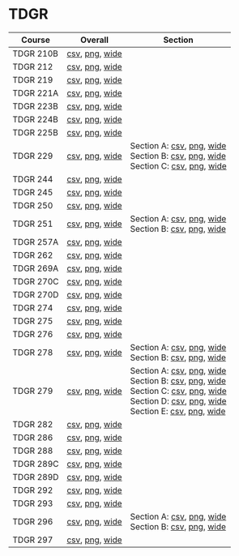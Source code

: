 # TDGR

| Course | Overall | Section |
| ------ | ------- | ------- |
| TDGR 210B | [csv](https://github.com/UCSD-Historical-Enrollment-Data/2025Winter/blob/main/overall/TDGR%20210B.csv), [png](https://raw.githubusercontent.com/UCSD-Historical-Enrollment-Data/2025Winter/main/plot_overall/TDGR%20210B.png), [wide](https://raw.githubusercontent.com/UCSD-Historical-Enrollment-Data/2025Winter/main/plot_overall_wide/TDGR%20210B.png) |  |
| TDGR 212 | [csv](https://github.com/UCSD-Historical-Enrollment-Data/2025Winter/blob/main/overall/TDGR%20212.csv), [png](https://raw.githubusercontent.com/UCSD-Historical-Enrollment-Data/2025Winter/main/plot_overall/TDGR%20212.png), [wide](https://raw.githubusercontent.com/UCSD-Historical-Enrollment-Data/2025Winter/main/plot_overall_wide/TDGR%20212.png) |  |
| TDGR 219 | [csv](https://github.com/UCSD-Historical-Enrollment-Data/2025Winter/blob/main/overall/TDGR%20219.csv), [png](https://raw.githubusercontent.com/UCSD-Historical-Enrollment-Data/2025Winter/main/plot_overall/TDGR%20219.png), [wide](https://raw.githubusercontent.com/UCSD-Historical-Enrollment-Data/2025Winter/main/plot_overall_wide/TDGR%20219.png) |  |
| TDGR 221A | [csv](https://github.com/UCSD-Historical-Enrollment-Data/2025Winter/blob/main/overall/TDGR%20221A.csv), [png](https://raw.githubusercontent.com/UCSD-Historical-Enrollment-Data/2025Winter/main/plot_overall/TDGR%20221A.png), [wide](https://raw.githubusercontent.com/UCSD-Historical-Enrollment-Data/2025Winter/main/plot_overall_wide/TDGR%20221A.png) |  |
| TDGR 223B | [csv](https://github.com/UCSD-Historical-Enrollment-Data/2025Winter/blob/main/overall/TDGR%20223B.csv), [png](https://raw.githubusercontent.com/UCSD-Historical-Enrollment-Data/2025Winter/main/plot_overall/TDGR%20223B.png), [wide](https://raw.githubusercontent.com/UCSD-Historical-Enrollment-Data/2025Winter/main/plot_overall_wide/TDGR%20223B.png) |  |
| TDGR 224B | [csv](https://github.com/UCSD-Historical-Enrollment-Data/2025Winter/blob/main/overall/TDGR%20224B.csv), [png](https://raw.githubusercontent.com/UCSD-Historical-Enrollment-Data/2025Winter/main/plot_overall/TDGR%20224B.png), [wide](https://raw.githubusercontent.com/UCSD-Historical-Enrollment-Data/2025Winter/main/plot_overall_wide/TDGR%20224B.png) |  |
| TDGR 225B | [csv](https://github.com/UCSD-Historical-Enrollment-Data/2025Winter/blob/main/overall/TDGR%20225B.csv), [png](https://raw.githubusercontent.com/UCSD-Historical-Enrollment-Data/2025Winter/main/plot_overall/TDGR%20225B.png), [wide](https://raw.githubusercontent.com/UCSD-Historical-Enrollment-Data/2025Winter/main/plot_overall_wide/TDGR%20225B.png) |  |
| TDGR 229 | [csv](https://github.com/UCSD-Historical-Enrollment-Data/2025Winter/blob/main/overall/TDGR%20229.csv), [png](https://raw.githubusercontent.com/UCSD-Historical-Enrollment-Data/2025Winter/main/plot_overall/TDGR%20229.png), [wide](https://raw.githubusercontent.com/UCSD-Historical-Enrollment-Data/2025Winter/main/plot_overall_wide/TDGR%20229.png) | Section A: [csv](https://github.com/UCSD-Historical-Enrollment-Data/2025Winter/blob/main/section/TDGR%20229_A.csv), [png](https://raw.githubusercontent.com/UCSD-Historical-Enrollment-Data/2025Winter/main/plot_section/TDGR%20229_A.png), [wide](https://raw.githubusercontent.com/UCSD-Historical-Enrollment-Data/2025Winter/main/plot_section_wide/TDGR%20229_A.png)<br>Section B: [csv](https://github.com/UCSD-Historical-Enrollment-Data/2025Winter/blob/main/section/TDGR%20229_B.csv), [png](https://raw.githubusercontent.com/UCSD-Historical-Enrollment-Data/2025Winter/main/plot_section/TDGR%20229_B.png), [wide](https://raw.githubusercontent.com/UCSD-Historical-Enrollment-Data/2025Winter/main/plot_section_wide/TDGR%20229_B.png)<br>Section C: [csv](https://github.com/UCSD-Historical-Enrollment-Data/2025Winter/blob/main/section/TDGR%20229_C.csv), [png](https://raw.githubusercontent.com/UCSD-Historical-Enrollment-Data/2025Winter/main/plot_section/TDGR%20229_C.png), [wide](https://raw.githubusercontent.com/UCSD-Historical-Enrollment-Data/2025Winter/main/plot_section_wide/TDGR%20229_C.png) |
| TDGR 244 | [csv](https://github.com/UCSD-Historical-Enrollment-Data/2025Winter/blob/main/overall/TDGR%20244.csv), [png](https://raw.githubusercontent.com/UCSD-Historical-Enrollment-Data/2025Winter/main/plot_overall/TDGR%20244.png), [wide](https://raw.githubusercontent.com/UCSD-Historical-Enrollment-Data/2025Winter/main/plot_overall_wide/TDGR%20244.png) |  |
| TDGR 245 | [csv](https://github.com/UCSD-Historical-Enrollment-Data/2025Winter/blob/main/overall/TDGR%20245.csv), [png](https://raw.githubusercontent.com/UCSD-Historical-Enrollment-Data/2025Winter/main/plot_overall/TDGR%20245.png), [wide](https://raw.githubusercontent.com/UCSD-Historical-Enrollment-Data/2025Winter/main/plot_overall_wide/TDGR%20245.png) |  |
| TDGR 250 | [csv](https://github.com/UCSD-Historical-Enrollment-Data/2025Winter/blob/main/overall/TDGR%20250.csv), [png](https://raw.githubusercontent.com/UCSD-Historical-Enrollment-Data/2025Winter/main/plot_overall/TDGR%20250.png), [wide](https://raw.githubusercontent.com/UCSD-Historical-Enrollment-Data/2025Winter/main/plot_overall_wide/TDGR%20250.png) |  |
| TDGR 251 | [csv](https://github.com/UCSD-Historical-Enrollment-Data/2025Winter/blob/main/overall/TDGR%20251.csv), [png](https://raw.githubusercontent.com/UCSD-Historical-Enrollment-Data/2025Winter/main/plot_overall/TDGR%20251.png), [wide](https://raw.githubusercontent.com/UCSD-Historical-Enrollment-Data/2025Winter/main/plot_overall_wide/TDGR%20251.png) | Section A: [csv](https://github.com/UCSD-Historical-Enrollment-Data/2025Winter/blob/main/section/TDGR%20251_A.csv), [png](https://raw.githubusercontent.com/UCSD-Historical-Enrollment-Data/2025Winter/main/plot_section/TDGR%20251_A.png), [wide](https://raw.githubusercontent.com/UCSD-Historical-Enrollment-Data/2025Winter/main/plot_section_wide/TDGR%20251_A.png)<br>Section B: [csv](https://github.com/UCSD-Historical-Enrollment-Data/2025Winter/blob/main/section/TDGR%20251_B.csv), [png](https://raw.githubusercontent.com/UCSD-Historical-Enrollment-Data/2025Winter/main/plot_section/TDGR%20251_B.png), [wide](https://raw.githubusercontent.com/UCSD-Historical-Enrollment-Data/2025Winter/main/plot_section_wide/TDGR%20251_B.png) |
| TDGR 257A | [csv](https://github.com/UCSD-Historical-Enrollment-Data/2025Winter/blob/main/overall/TDGR%20257A.csv), [png](https://raw.githubusercontent.com/UCSD-Historical-Enrollment-Data/2025Winter/main/plot_overall/TDGR%20257A.png), [wide](https://raw.githubusercontent.com/UCSD-Historical-Enrollment-Data/2025Winter/main/plot_overall_wide/TDGR%20257A.png) |  |
| TDGR 262 | [csv](https://github.com/UCSD-Historical-Enrollment-Data/2025Winter/blob/main/overall/TDGR%20262.csv), [png](https://raw.githubusercontent.com/UCSD-Historical-Enrollment-Data/2025Winter/main/plot_overall/TDGR%20262.png), [wide](https://raw.githubusercontent.com/UCSD-Historical-Enrollment-Data/2025Winter/main/plot_overall_wide/TDGR%20262.png) |  |
| TDGR 269A | [csv](https://github.com/UCSD-Historical-Enrollment-Data/2025Winter/blob/main/overall/TDGR%20269A.csv), [png](https://raw.githubusercontent.com/UCSD-Historical-Enrollment-Data/2025Winter/main/plot_overall/TDGR%20269A.png), [wide](https://raw.githubusercontent.com/UCSD-Historical-Enrollment-Data/2025Winter/main/plot_overall_wide/TDGR%20269A.png) |  |
| TDGR 270C | [csv](https://github.com/UCSD-Historical-Enrollment-Data/2025Winter/blob/main/overall/TDGR%20270C.csv), [png](https://raw.githubusercontent.com/UCSD-Historical-Enrollment-Data/2025Winter/main/plot_overall/TDGR%20270C.png), [wide](https://raw.githubusercontent.com/UCSD-Historical-Enrollment-Data/2025Winter/main/plot_overall_wide/TDGR%20270C.png) |  |
| TDGR 270D | [csv](https://github.com/UCSD-Historical-Enrollment-Data/2025Winter/blob/main/overall/TDGR%20270D.csv), [png](https://raw.githubusercontent.com/UCSD-Historical-Enrollment-Data/2025Winter/main/plot_overall/TDGR%20270D.png), [wide](https://raw.githubusercontent.com/UCSD-Historical-Enrollment-Data/2025Winter/main/plot_overall_wide/TDGR%20270D.png) |  |
| TDGR 274 | [csv](https://github.com/UCSD-Historical-Enrollment-Data/2025Winter/blob/main/overall/TDGR%20274.csv), [png](https://raw.githubusercontent.com/UCSD-Historical-Enrollment-Data/2025Winter/main/plot_overall/TDGR%20274.png), [wide](https://raw.githubusercontent.com/UCSD-Historical-Enrollment-Data/2025Winter/main/plot_overall_wide/TDGR%20274.png) |  |
| TDGR 275 | [csv](https://github.com/UCSD-Historical-Enrollment-Data/2025Winter/blob/main/overall/TDGR%20275.csv), [png](https://raw.githubusercontent.com/UCSD-Historical-Enrollment-Data/2025Winter/main/plot_overall/TDGR%20275.png), [wide](https://raw.githubusercontent.com/UCSD-Historical-Enrollment-Data/2025Winter/main/plot_overall_wide/TDGR%20275.png) |  |
| TDGR 276 | [csv](https://github.com/UCSD-Historical-Enrollment-Data/2025Winter/blob/main/overall/TDGR%20276.csv), [png](https://raw.githubusercontent.com/UCSD-Historical-Enrollment-Data/2025Winter/main/plot_overall/TDGR%20276.png), [wide](https://raw.githubusercontent.com/UCSD-Historical-Enrollment-Data/2025Winter/main/plot_overall_wide/TDGR%20276.png) |  |
| TDGR 278 | [csv](https://github.com/UCSD-Historical-Enrollment-Data/2025Winter/blob/main/overall/TDGR%20278.csv), [png](https://raw.githubusercontent.com/UCSD-Historical-Enrollment-Data/2025Winter/main/plot_overall/TDGR%20278.png), [wide](https://raw.githubusercontent.com/UCSD-Historical-Enrollment-Data/2025Winter/main/plot_overall_wide/TDGR%20278.png) | Section A: [csv](https://github.com/UCSD-Historical-Enrollment-Data/2025Winter/blob/main/section/TDGR%20278_A.csv), [png](https://raw.githubusercontent.com/UCSD-Historical-Enrollment-Data/2025Winter/main/plot_section/TDGR%20278_A.png), [wide](https://raw.githubusercontent.com/UCSD-Historical-Enrollment-Data/2025Winter/main/plot_section_wide/TDGR%20278_A.png)<br>Section B: [csv](https://github.com/UCSD-Historical-Enrollment-Data/2025Winter/blob/main/section/TDGR%20278_B.csv), [png](https://raw.githubusercontent.com/UCSD-Historical-Enrollment-Data/2025Winter/main/plot_section/TDGR%20278_B.png), [wide](https://raw.githubusercontent.com/UCSD-Historical-Enrollment-Data/2025Winter/main/plot_section_wide/TDGR%20278_B.png) |
| TDGR 279 | [csv](https://github.com/UCSD-Historical-Enrollment-Data/2025Winter/blob/main/overall/TDGR%20279.csv), [png](https://raw.githubusercontent.com/UCSD-Historical-Enrollment-Data/2025Winter/main/plot_overall/TDGR%20279.png), [wide](https://raw.githubusercontent.com/UCSD-Historical-Enrollment-Data/2025Winter/main/plot_overall_wide/TDGR%20279.png) | Section A: [csv](https://github.com/UCSD-Historical-Enrollment-Data/2025Winter/blob/main/section/TDGR%20279_A.csv), [png](https://raw.githubusercontent.com/UCSD-Historical-Enrollment-Data/2025Winter/main/plot_section/TDGR%20279_A.png), [wide](https://raw.githubusercontent.com/UCSD-Historical-Enrollment-Data/2025Winter/main/plot_section_wide/TDGR%20279_A.png)<br>Section B: [csv](https://github.com/UCSD-Historical-Enrollment-Data/2025Winter/blob/main/section/TDGR%20279_B.csv), [png](https://raw.githubusercontent.com/UCSD-Historical-Enrollment-Data/2025Winter/main/plot_section/TDGR%20279_B.png), [wide](https://raw.githubusercontent.com/UCSD-Historical-Enrollment-Data/2025Winter/main/plot_section_wide/TDGR%20279_B.png)<br>Section C: [csv](https://github.com/UCSD-Historical-Enrollment-Data/2025Winter/blob/main/section/TDGR%20279_C.csv), [png](https://raw.githubusercontent.com/UCSD-Historical-Enrollment-Data/2025Winter/main/plot_section/TDGR%20279_C.png), [wide](https://raw.githubusercontent.com/UCSD-Historical-Enrollment-Data/2025Winter/main/plot_section_wide/TDGR%20279_C.png)<br>Section D: [csv](https://github.com/UCSD-Historical-Enrollment-Data/2025Winter/blob/main/section/TDGR%20279_D.csv), [png](https://raw.githubusercontent.com/UCSD-Historical-Enrollment-Data/2025Winter/main/plot_section/TDGR%20279_D.png), [wide](https://raw.githubusercontent.com/UCSD-Historical-Enrollment-Data/2025Winter/main/plot_section_wide/TDGR%20279_D.png)<br>Section E: [csv](https://github.com/UCSD-Historical-Enrollment-Data/2025Winter/blob/main/section/TDGR%20279_E.csv), [png](https://raw.githubusercontent.com/UCSD-Historical-Enrollment-Data/2025Winter/main/plot_section/TDGR%20279_E.png), [wide](https://raw.githubusercontent.com/UCSD-Historical-Enrollment-Data/2025Winter/main/plot_section_wide/TDGR%20279_E.png) |
| TDGR 282 | [csv](https://github.com/UCSD-Historical-Enrollment-Data/2025Winter/blob/main/overall/TDGR%20282.csv), [png](https://raw.githubusercontent.com/UCSD-Historical-Enrollment-Data/2025Winter/main/plot_overall/TDGR%20282.png), [wide](https://raw.githubusercontent.com/UCSD-Historical-Enrollment-Data/2025Winter/main/plot_overall_wide/TDGR%20282.png) |  |
| TDGR 286 | [csv](https://github.com/UCSD-Historical-Enrollment-Data/2025Winter/blob/main/overall/TDGR%20286.csv), [png](https://raw.githubusercontent.com/UCSD-Historical-Enrollment-Data/2025Winter/main/plot_overall/TDGR%20286.png), [wide](https://raw.githubusercontent.com/UCSD-Historical-Enrollment-Data/2025Winter/main/plot_overall_wide/TDGR%20286.png) |  |
| TDGR 288 | [csv](https://github.com/UCSD-Historical-Enrollment-Data/2025Winter/blob/main/overall/TDGR%20288.csv), [png](https://raw.githubusercontent.com/UCSD-Historical-Enrollment-Data/2025Winter/main/plot_overall/TDGR%20288.png), [wide](https://raw.githubusercontent.com/UCSD-Historical-Enrollment-Data/2025Winter/main/plot_overall_wide/TDGR%20288.png) |  |
| TDGR 289C | [csv](https://github.com/UCSD-Historical-Enrollment-Data/2025Winter/blob/main/overall/TDGR%20289C.csv), [png](https://raw.githubusercontent.com/UCSD-Historical-Enrollment-Data/2025Winter/main/plot_overall/TDGR%20289C.png), [wide](https://raw.githubusercontent.com/UCSD-Historical-Enrollment-Data/2025Winter/main/plot_overall_wide/TDGR%20289C.png) |  |
| TDGR 289D | [csv](https://github.com/UCSD-Historical-Enrollment-Data/2025Winter/blob/main/overall/TDGR%20289D.csv), [png](https://raw.githubusercontent.com/UCSD-Historical-Enrollment-Data/2025Winter/main/plot_overall/TDGR%20289D.png), [wide](https://raw.githubusercontent.com/UCSD-Historical-Enrollment-Data/2025Winter/main/plot_overall_wide/TDGR%20289D.png) |  |
| TDGR 292 | [csv](https://github.com/UCSD-Historical-Enrollment-Data/2025Winter/blob/main/overall/TDGR%20292.csv), [png](https://raw.githubusercontent.com/UCSD-Historical-Enrollment-Data/2025Winter/main/plot_overall/TDGR%20292.png), [wide](https://raw.githubusercontent.com/UCSD-Historical-Enrollment-Data/2025Winter/main/plot_overall_wide/TDGR%20292.png) |  |
| TDGR 293 | [csv](https://github.com/UCSD-Historical-Enrollment-Data/2025Winter/blob/main/overall/TDGR%20293.csv), [png](https://raw.githubusercontent.com/UCSD-Historical-Enrollment-Data/2025Winter/main/plot_overall/TDGR%20293.png), [wide](https://raw.githubusercontent.com/UCSD-Historical-Enrollment-Data/2025Winter/main/plot_overall_wide/TDGR%20293.png) |  |
| TDGR 296 | [csv](https://github.com/UCSD-Historical-Enrollment-Data/2025Winter/blob/main/overall/TDGR%20296.csv), [png](https://raw.githubusercontent.com/UCSD-Historical-Enrollment-Data/2025Winter/main/plot_overall/TDGR%20296.png), [wide](https://raw.githubusercontent.com/UCSD-Historical-Enrollment-Data/2025Winter/main/plot_overall_wide/TDGR%20296.png) | Section A: [csv](https://github.com/UCSD-Historical-Enrollment-Data/2025Winter/blob/main/section/TDGR%20296_A.csv), [png](https://raw.githubusercontent.com/UCSD-Historical-Enrollment-Data/2025Winter/main/plot_section/TDGR%20296_A.png), [wide](https://raw.githubusercontent.com/UCSD-Historical-Enrollment-Data/2025Winter/main/plot_section_wide/TDGR%20296_A.png)<br>Section B: [csv](https://github.com/UCSD-Historical-Enrollment-Data/2025Winter/blob/main/section/TDGR%20296_B.csv), [png](https://raw.githubusercontent.com/UCSD-Historical-Enrollment-Data/2025Winter/main/plot_section/TDGR%20296_B.png), [wide](https://raw.githubusercontent.com/UCSD-Historical-Enrollment-Data/2025Winter/main/plot_section_wide/TDGR%20296_B.png) |
| TDGR 297 | [csv](https://github.com/UCSD-Historical-Enrollment-Data/2025Winter/blob/main/overall/TDGR%20297.csv), [png](https://raw.githubusercontent.com/UCSD-Historical-Enrollment-Data/2025Winter/main/plot_overall/TDGR%20297.png), [wide](https://raw.githubusercontent.com/UCSD-Historical-Enrollment-Data/2025Winter/main/plot_overall_wide/TDGR%20297.png) |  |

